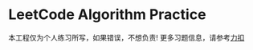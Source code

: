 # LeetCode Algorithm Practice
本工程仅为个人练习所写，如果错误，不想负责!
更多习题信息，请参考[力扣](https://static.leetcode-cn.com/cn-assets/webpack_bundles/images/logo-dark-cn.f2ece5fe9.svg
)
